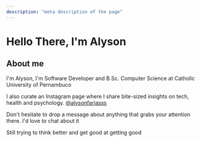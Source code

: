 ```yaml
---
description: "meta description of the page"
---
```


# Hello There, I'm Alyson

## About me

I'm Alyson, I'm Software Developer and B.Sc. Computer Science at Catholic University of Pernambuco

I also curate an Instagram page where I share bite-sized insights on tech, health and psychology.
[@alysonfariasss](https://www.instagram.com/alysonfarias/)

Don't hesitate to drop a message about anything that grabs your attention there. I'd love to chat about it

Still trying to think better and get good at getting good
